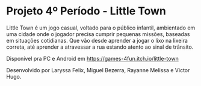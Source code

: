 # Projeto 4º Período - Little Town
 
Little Town é um jogo casual, voltado para o público infantil, ambientado em uma cidade onde o jogador precisa cumprir pequenas missões, baseadas em situações cotidianas. Que vão desde aprender a jogar o lixo na lixeira correta, até aprender a atravessar a rua estando atento ao sinal de trânsito. 

Disponível pra PC e Android em https://games-4fun.itch.io/little-town

Desenvolvido por Laryssa Felix, Miguel Bezerra, Rayanne Melissa e Victor Hugo.
